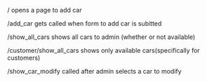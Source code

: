 /
opens a page to add car

/add_car
gets called when form to add car is subitted

/show_all_cars
shows all cars to admin (whether or not available)

/customer/show_all_cars
shows only available cars(specifically for customers)

/show_car_modify
called after admin selects a car to modify

